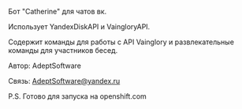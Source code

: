 Бот "Catherine" для чатов вк.

Использует YandexDiskAPI и VaingloryAPI.

Содержит команды для работы с API Vainglory и развлекательные команды для участников бесед.


Автор: AdeptSoftware

Связь: AdeptSoftware@yandex.ru


P.S. Готово для запуска на openshift.com
